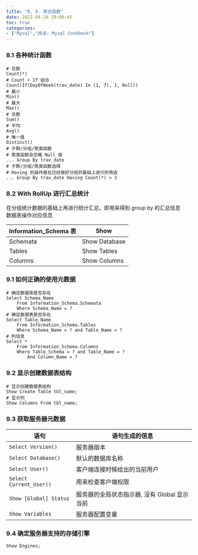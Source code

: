 ```yaml
---
title: "8, 9. 聚合函数"
date: 2022-04-20 19:00:45
toc: true
categories:
- ["Mysql","阅读: Mysql Cookbook"]
---
```


### 8.1 各种统计函数

```
# 总数
Count(*)
# Count + If 组合
Count(If(DayOfWeek(trav_date) In (1, 7), 1, Null))
# 最小
Min()
# 最大
Max()
# 总数
Sum()
# 平均
Avg()
# 唯一值
Distinct()
# 子群/分组/聚类函数
# 聚类函数会忽略 Null 值
... Group By trav_date
# 子群/分组/聚类函数选择
# Having 的操作是在已经做好分组的基础上进行的筛选
... Group By trav_date Having Count(*) > 3
```

### 8.2 With RollUp 进行汇总统计
在分组统计数据的基础上再进行统计汇总，即用来得到 group by 的汇总信息<br />数据表操作对应信息

| Information_Schema 表 | Show |
| --- | --- |
| Schemata | Show Database |
| Tables | Show Tables |
| Columns | Show Columns |


### 9.1 如何正确的使用元数据
```
# 确定数据库是否存在
Select Schema_Name
    From Information_Schema.Schemata
    Where Schema_Name = ?
# 确定数据表是否存在
Select Table_Name
    From Information_Schema.Tables
    Where Schema_Name = ? and Table_Name = ?
# 列信息
Select *
    From Information_Schema.Columns
    Where Table_Schema = ? and Table_Name = ?
        And Column_Name = ?
```

### 9.2 显示创建数据表结构
```
# 显示创建数据表结构
Show Create Table tbl_name;
# 显示列
Show Columns From tbl_name;
```

### 9.3 获取服务器元数据
| 语句 | 语句生成的信息 |
| --- | --- |
| `Select Version()` | 服务器版本 |
| `Select Database()` | 默认的数据库名称 |
| `Select User()` | 客户端连接时候给出的当前用户 |
| `Select Current_User()` | 用来检查客户端权限 |
| `Show [Global] Status` | 服务器的全局状态指示器, 没有 Global 显示当前 |
| `Show Variables` | 服务器配置变量 |


### 9.4 确定服务器支持的存储引擎
```
Show Engines;
```

